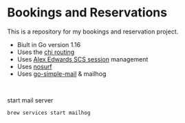# Bookings and Reservations

This is a repository for my bookings and reservation project.

- Biult in Go version 1.16
- Uses the [chi routing](https://github.com/go-chi/chi)
- Uses [Alex Edwards SCS session](https://github.com/alexedwards/scs/v2) management
- Uses [nosurf](https://github.com/justinas/nosurf)
- Uses [go-simple-mail](https://github.com/xhit/go-simple-mail) & mailhog

</br>

start mail server
```bash=
brew services start mailhog
```